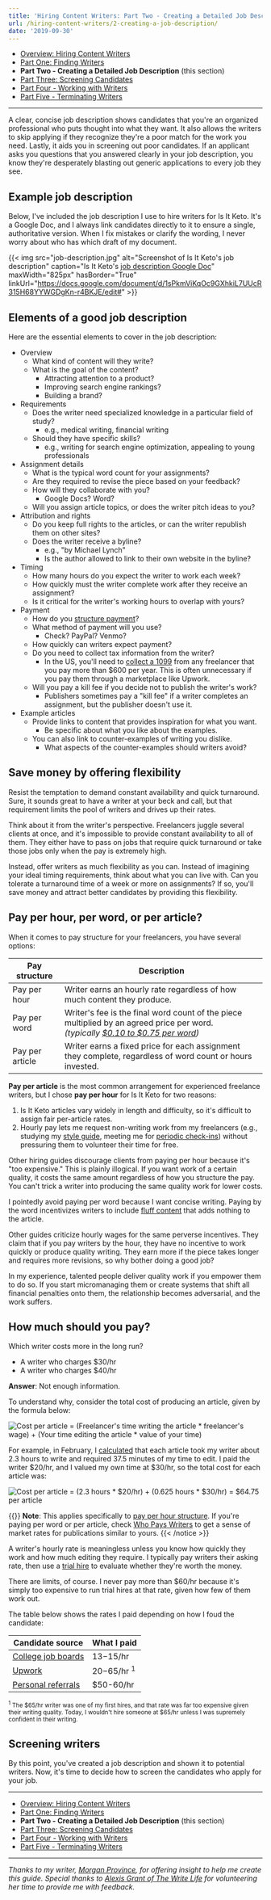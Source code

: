 ```yaml
---
title: 'Hiring Content Writers: Part Two - Creating a Detailed Job Description'
url: /hiring-content-writers/2-creating-a-job-description/
date: '2019-09-30'
---
```


* [Overview: Hiring Content Writers](/hiring-content-writers/)
* [Part One: Finding Writers](/hiring-content-writers/1-finding-writers/)
* **Part Two - Creating a Detailed Job Description** (this section)
* [Part Three: Screening Candidates](/hiring-content-writers/3-screening-candidates/)
* [Part Four - Working with Writers](/hiring-content-writers/4-working-with-writers/)
* [Part Five - Terminating Writers](/hiring-content-writers/5-terminating-writers/)

---

A clear, concise job description shows candidates that you're an organized professional who puts thought into what they want. It also allows the writers to skip applying if they recognize they're a poor match for the work you need. Lastly, it aids you in screening out poor candidates. If an applicant asks you questions that you answered clearly in your job description, you know they're desperately blasting out generic applications to every job they see.

## Example job description

Below, I've included the job description I use to hire writers for Is It Keto. It's a Google Doc, and I always link candidates directly to it to ensure a single, authoritative version. When I fix mistakes or clarify the wording, I never worry about who has which draft of my document.

{{< img src="job-description.jpg" alt="Screenshot of Is It Keto's job description" caption="Is It Keto's [job description Google Doc](https://docs.google.com/document/d/1sPkmViKqOc9GXhkiL7UUcR315H68YYWGDgKn-r4BKJE/edit#)" maxWidth="825px" hasBorder="True" linkUrl="https://docs.google.com/document/d/1sPkmViKqOc9GXhkiL7UUcR315H68YYWGDgKn-r4BKJE/edit#" >}}

## Elements of a good job description

Here are the essential elements to cover in the job description:

* Overview
  * What kind of content will they write?
  * What is the goal of the content?
    * Attracting attention to a product?
    * Improving search engine rankings?
    * Building a brand?
* Requirements
  * Does the writer need specialized knowledge in a particular field of study?
    * e.g., medical writing, financial writing
  * Should they have specific skills?
    * e.g., writing for search engine optimization, appealing to young professionals
* Assignment details
  * What is the typical word count for your assignments?
  * Are they required to revise the piece based on your feedback?
  * How will they collaborate with you?
    * Google Docs? Word?
  * Will you assign article topics, or does the writer pitch ideas to you?
* Attribution and rights
  * Do you keep full rights to the articles, or can the writer republish them on other sites?
  * Does the writer receive a byline?
    * e.g., "by Michael Lynch"
    * Is the author allowed to link to their own website in the byline?
* Timing
  * How many hours do you expect the writer to work each week?
  * How quickly must the writer complete work after they receive an assignment?
  * Is it critical for the writer's working hours to overlap with yours?
* Payment
  * How do you [structure payment](#pay-per-hour-per-word-or-per-article)?
  * What method of payment will you use?
    * Check? PayPal? Venmo?
  * How quickly can writers expect payment?
  * Do you need to collect tax information from the writer?
    * In the US, you'll need to [collect a 1099](https://www.irs.gov/forms-pubs/about-form-1099-misc) from any freelancer that you pay more than $600 per year. This is often unnecessary if you pay them through a marketplace like Upwork.
  * Will you pay a kill fee if you decide not to publish the writer's work?
    * Publishers sometimes pay a "kill fee" if a writer completes an assignment, but the publisher doesn't use it.
* Example articles
  * Provide links to content that provides inspiration for what you want.
    * Be specific about what you like about the examples.
  * You can also link to counter-examples of writing you dislike.
    * What aspects of the counter-examples should writers avoid?

## Save money by offering flexibility

Resist the temptation to demand constant availability and quick turnaround. Sure, it sounds great to have a writer at your beck and call, but that requirement limits the pool of writers and drives up their rates.

Think about it from the writer's perspective. Freelancers juggle several clients at once, and it's impossible to provide constant availability to all of them. They either have to pass on jobs that require quick turnaround or take those jobs only when the pay is extremely high.

Instead, offer writers as much flexibility as you can. Instead of imagining your ideal timing requirements, think about what you can live with. Can you tolerate a turnaround time of a week or more on assignments? If so, you'll save money and attract better candidates by providing this flexibility.

## Pay per hour, per word, or per article?

When it comes to pay structure for your freelancers, you have several options:

| Pay structure | Description |
|---------------|-------------|
| Pay per hour  | Writer earns an hourly rate regardless of how much content they produce. |
| Pay per word  | Writer's fee is the final word count of the piece multiplied by an agreed price per word.<br> *(typically [$0.10 to $0.75 per word](http://whopayswriters.com))* |
| Pay per article | Writer earns a fixed price for each assignment they complete, regardless of word count or hours invested. |

**Pay per article** is the most common arrangement for experienced freelance writers, but I chose **pay per hour** for Is It Keto for two reasons:

1. Is It Keto articles vary widely in length and difficulty, so it's difficult to assign fair per-article rates.
1. Hourly pay lets me request non-writing work from my freelancers (e.g., studying my [style guide](/hiring-content-writers/4-working-with-writers/#use-a-style-guide-to-enforce-consistency), meeting me for [periodic check-ins](/hiring-content-writers/4-working-with-writers/#meet-regularly-in-person-or-on-video-chat)) without pressuring them to volunteer their time for free.

Other hiring guides discourage clients from paying per hour because it's "too expensive." This is plainly illogical. If you want work of a certain quality, it costs the same amount regardless of how you structure the pay. You can't trick a writer into producing the same quality work for lower costs.

I pointedly avoid paying per word because I want concise writing. Paying by the word incentivizes writers to include [fluff content](/hiring-content-writers/3-screening-candidates/#steer-clear-of-fluff-factories) that adds nothing to the article.

Other guides criticize hourly wages for the same perverse incentives. They claim that if you pay writers by the hour, they have no incentive to work quickly or produce quality writing. They earn more if the piece takes longer and requires more revisions, so why bother doing a good job?

In my experience, talented people deliver quality work if you empower them to do so. If you start micromanaging them or create systems that shift all financial penalties onto them, the relationship becomes adversarial, and the work suffers.

## How much should you pay?

Which writer costs more in the long run?

* A writer who charges $30/hr
* A writer who charges $40/hr

**Answer**: Not enough information.

To understand why, consider the total cost of producing an article, given by the formula below:

![Cost per article = (Freelancer's time writing the article * freelancer's wage) + (Your time editing the article * value of your time)](/hiring-content-writers/2-creating-a-job-description/cost-formula.svg "Cost per article = (Freelancer's time writing the article * freelancer's wage) + (Your time editing the article * value of your time)")

For example, in February, I [calculated](/retrospectives/2019/03/#diving-into-my-content-costs) that each article took my writer about 2.3 hours to write and required 37.5 minutes of my time to edit. I paid the writer $20/hr, and I valued my own time at $30/hr, so the total cost for each article was:

![Cost per article = (2.3 hours * $20/hr) + (0.625 hours * $30/hr) = $64.75 per article](/hiring-content-writers/2-creating-a-job-description/cost-example.svg "Cost per article = (2.3 hours * $20/hr) + (0.625 hours * $30/hr) = $64.75 per article")

{{<notice type="info">}}
**Note**: This applies specifically to [pay per hour structure](/hiring-content-writers/2-creating-a-job-description/#pay-per-hour-per-word-or-per-article). If you're paying per word or per article, check [Who Pays Writers](http://whopayswriters.com) to get a sense of market rates for publications similar to yours.
{{< /notice >}}

A writer's hourly rate is meaningless unless you know how quickly they work and how much editing they require. I typically pay writers their asking rate, then use a [trial hire](/hiring-content-writers/3-screening-candidates/#start-a-paid-trial) to evaluate whether they're worth the money.

There are limits, of course. I never pay more than $60/hr because it's simply too expensive to run trial hires at that rate, given how few of them work out.

The table below shows the rates I paid depending on how I foud the candidate:

| Candidate source   | What I paid |
|--------------------|-------------|
| [College job boards](/hiring-content-writers/1-finding-writers/#college-job-boards) | $13-$15/hr  |
| [Upwork](/hiring-content-writers/1-finding-writers/#upwork)             | $20-$65/hr <sup>1</sup>  |
| [Personal referrals](/hiring-content-writers/1-finding-writers/#personal-referrals) | $50-60/hr   |

<small><sup>1</sup> The $65/hr writer was one of my first hires, and that rate was far too expensive given their writing quality. Today, I wouldn't hire someone at $65/hr unless I was supremely confident in their writing.</small>

## Screening writers

By this point, you've created a job description and shown it to potential writers. Now, it's time to decide how to screen the candidates who apply for your job.

---

* [Overview: Hiring Content Writers](/hiring-content-writers/)
* [Part One: Finding Writers](/hiring-content-writers/1-finding-writers/)
* **Part Two - Creating a Detailed Job Description** (this section)
* [Part Three: Screening Candidates](/hiring-content-writers/3-screening-candidates/)
* [Part Four - Working with Writers](/hiring-content-writers/4-working-with-writers/)
* [Part Five - Terminating Writers](/hiring-content-writers/5-terminating-writers/)

---

*Thanks to my writer, [Morgan Province](https://www.morganprovince.com/), for offering insight to help me create this guide. Special thanks to [Alexis Grant of The Write Life](http://thewritelife.com) for volunteering her time to provide me with feedback.*

